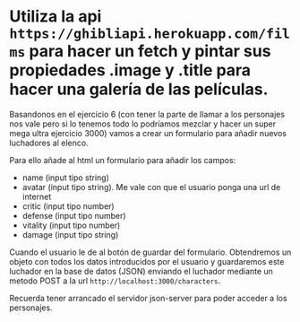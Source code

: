 
Utiliza la api `https://ghibliapi.herokuapp.com/films` para hacer un fetch y pintar sus propiedades .image y .title para hacer una galería de las películas.
=======
Basandonos en el ejercicio 6 (con tener la parte de llamar a los personajes nos vale pero si lo tenemos todo lo podríamos mezclar y hacer un super mega ultra ejercicio 3000) vamos a crear un formulario para añadir nuevos luchadores al elenco.

Para ello añade al html un formulario para añadir los campos:

- name (input tipo string)
- avatar (input tipo string). Me vale con que el usuario ponga una url de internet
- critic (input tipo number)
- defense (input tipo number)
- vitality (input tipo number)
- damage (input tipo string)

Cuando el usuario le de al botón de guardar del formulario. Obtendremos un objeto con todos los datos introducidos por el usuario y guardaremos este luchador en la base de datos (JSON) enviando el luchador mediante un metodo POST a la url `http://localhost:3000/characters`.

Recuerda tener arrancado el servidor json-server para poder acceder a los personajes.




